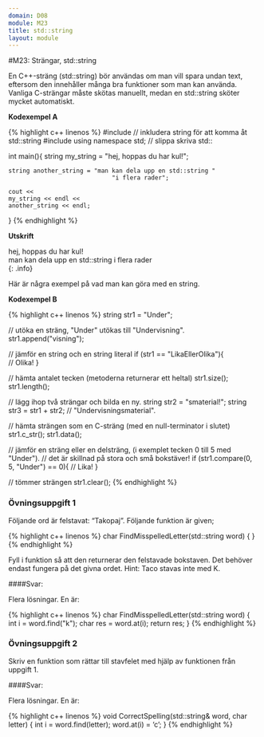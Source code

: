 ```yaml
---
domain: D08
module: M23
title: std::string
layout: module
---
```


#M23: Strängar, std::string

En C++-sträng (std::string) bör användas om man vill spara undan text, 
eftersom den innehåller många bra funktioner som man kan använda. 
Vanliga C-strängar måste skötas manuellt, medan en std::string sköter mycket automatiskt.

__Kodexempel A__

{% highlight c++ linenos %}
    #include <iostream>
// inkludera string för att komma åt std::string
#include <string>
using namespace std; // slippa skriva std::
 
int main(){
    string my_string = "hej, hoppas du har kul!";
 
    string another_string = "man kan dela upp en std::string "
                                 "i flera rader";
 
    cout <<
    my_string << endl <<
    another_string << endl;
}
{% endhighlight %}

__Utskrift__

hej, hoppas du har kul!  
man kan dela upp en std::string i flera rader  
{: .info}

Här är några exempel på vad man kan göra med en string.

__Kodexempel B__

{% highlight c++ linenos %}
string str1 = "Under";
 
// utöka en sträng, "Under" utökas till "Undervisning".
str1.append("visning"); 
 
 
// jämför en string och en string literal
if (str1 == "LikaEllerOlika"){  
    // Olika!
}
 
 
// hämta antalet tecken (metoderna returnerar ett heltal)
str1.size();
str1.length();
 
 
// lägg ihop två strängar och bilda en ny.
string str2 = "smaterial!";
string str3 = str1 + str2;  // "Undervisningsmaterial".
                           
 
// hämta strängen som en C-sträng (med en null-terminator i slutet)
str1.c_str();
str1.data();
 
 
// jämför en sträng eller en delsträng, (i exemplet tecken 0 till 5 med "Under").
// det är skillnad på stora och små bokstäver!
if (str1.compare(0, 5, "Under") == 0){
    // Lika!
}
 
 
// tömmer strängen 
str1.clear();
{% endhighlight %}

### Övningsuppgift 1

Följande ord är felstavat: “Takopaj”. Följande funktion är given;

{% highlight c++ linenos %}
char FindMisspelledLetter(std::string word)
{
}
{% endhighlight %}

Fyll i funktion så att den returnerar den felstavade bokstaven. Det behöver endast fungera på det givna ordet. Hint: Taco stavas inte med K.

####Svar:

Flera lösningar. En är:

{% highlight c++ linenos %}
char FindMisspelledLetter(std::string word)
{
    int i = word.find("k");
    char res = word.at(i);
    return res;
}
{% endhighlight %}

### Övningsuppgift 2

Skriv en funktion som rättar till stavfelet med hjälp av funktionen från uppgift 1.

####Svar:

Flera lösningar. En är:

{% highlight c++ linenos %}
void CorrectSpelling(std::string& word, char letter)
{
    int i = word.find(letter);
    word.at(i) = ‘c’;
}
{% endhighlight %}